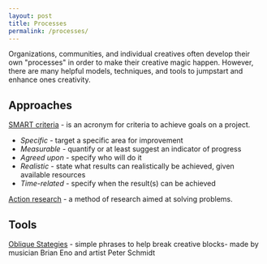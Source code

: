 ```yaml
---
layout: post
title: Processes
permalink: /processes/
---
```


Organizations, communities, and individual creatives often develop their own
"processes" in order to make their creative magic happen. However, there are
many helpful models, techniques, and tools to jumpstart and enhance ones
creativity.

## Approaches

[SMART criteria](https://en.wikipedia.org/wiki/SMART_criteria) - is an acronym
for criteria to achieve goals on a project.

- *Specific* - target a specific area for improvement
- *Measurable* - quantify or at least suggest an indicator of progress
- *Agreed upon* - specify who will do it
- *Realistic* - state what results can realistically be achieved, given available resources
- *Time-related* - specify when the result(s) can be achieved

[Action research](https://en.wikipedia.org/wiki/Action_research) - a method of
research aimed at solving problems.

## Tools

[Oblique Stategies](http://www.oblique-strategies.com) - simple phrases to help
break creative blocks- made by musician Brian Eno and artist Peter Schmidt
